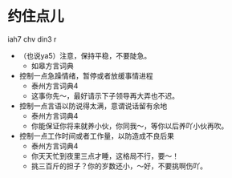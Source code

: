 # 约住点儿
iah7 chv din3 r
+ （也说ya5）注意，保持平稳，不要陡急。
  * 如皋方言词典
+ 控制一点急躁情绪，暂停或者放缓事情进程
  * 泰州方言词典4
  - 这事你先～，最好请示下子领导再大弄也不迟。
+ 控制一点言语以防说得太满，意谓说话留有余地
  * 泰州方言词典4
  - 你能保证你将来就养小伙，你同我～，等你以后养吖小伙再吹。
+ 控制一点工作时间或者工作量，以防造成不良后果
  * 泰州方言词典4
  - 你天天忙到夜里三点才睡，这格局不行，要～！
  - 挑三百斤的担子？你的岁数还小，～好，不要挑啊伤吖。
